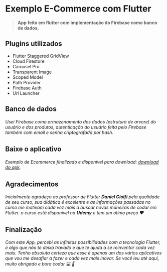 # Exemplo E-Commerce com Flutter

> **App feito em flutter com implementação do Firebase como banco de dados.**

## Plugins utilizados

- Flutter Staggered GridView
- Cloud Firestore
- Carousel Pro
- Transparent Image
- Scoped Model
- Path Provider
- Firebase Auth
- Url Launcher

## Banco de dados

###### Usei Firebase como armazenamento dos dados (estrutura de arvore) do usuário e dos produtos, autenticação do usuário feita pelo Firebase também com email e senha criptografada por hash.

## Baixe o aplicativo

###### Exemplo de Ecommerce finalizado e disponível para download: [download do apk](https://gitlab.com/LuisEduardoEdu/loja_flutter/raw/master/ExemploEcommerce.apk).

## Agradecimentos

###### Inicialmente agradeço ao professor de Flutter **Daniel Ciolfi** pela qualidade de seu curso, sua didática é excelente e as informações passadas no curso me motivam cada vez mais a buscar novas maneiras de _codar_ em Flutter. o curso está disponível na **Udemy** e tem um ótimo preço :heart:

## Finalização
###### Com este App, percebi as infinitas possíbilidades com a tecnologia Flutter, é algo que não te deixa travado e que te ajuda a se reinventar cada vez mais. Tenho absoluta certeza que esse é apenas um dos vários aplicativos que vou me desafiar a fazer e cada vez mais inovar. Se você leu até aqui, muito obrigado e bora _codar_ :computer: :iphone: 
